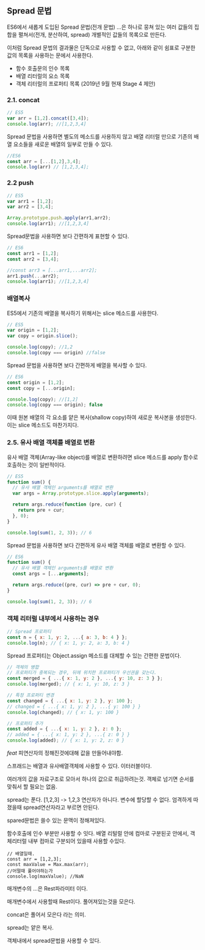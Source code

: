 ## Spread 문법

ES6에서 새롭게 도입된 Spread 문법(전개 문법) …은 하나로 뭉쳐 있는 여러 값들의 집합을 펼쳐서(전개, 분산하여, spread) 개별적인 값들의 목록으로 만든다.

이처럼 Spread 문법의 결과물은 단독으로 사용할 수 없고, 아래와 같이 쉼표로 구분한 값의 목록을 사용하는 문에서 사용한다.

- 함수 호출문의 인수 목록
- 배열 리터럴의 요소 목록
- 객체 리터럴의 프로퍼티 목록 (2019년 9월 현재 Stage 4 제안)

### 2.1. concat

~~~javascript
// ES5
var arr = [1,2].concat([3,4]);
console.log(arr); //[1,2,3,4]
~~~

Spread 문법을 사용하면 별도의 메소드를 사용하지 않고 배열 리터럴 만으로 기존의 배열 요소들을 새로운 배열의 일부로 만들 수 있다.

~~~javascript
//ES6
const arr = [...[1,2],3,4];
console.log(arr) // [1,2,3,4];
~~~



### 2.2 push

~~~javascript
// ES5
var arr1 = [1,2];
var arr2 = [3,4];

Array.prototype.push.apply(arr1,arr2);
console.log(arr1); //[1,2,3,4]
~~~

Spread문법을 사용하면 보다 간편하게 표현할 수 있다.

~~~javascript
// ES6
const arr1 = [1,2];
const arr2 = [3,4];

//const arr3 = [...arr1,...arr2];
arr1.push(...arr2);
console.log(arr1); //[1,2,3,4]
~~~

### 배열복사

ES5에서 기존의 배열을 복사하기 위해서는 slice 메소드를 사용한다.

~~~javascript
// ES5
var origin = [1,2];
var copy = origin.slice();

console.log(copy); //1,2
console.log(copy === origin) //false
~~~

Spread 문법을 사용하면 보다 간편하게 배열을 복사할 수 있다.

~~~javascript
// ES6
const origin = [1,2];
const copy = [...origin];

console.log(copy); //[1,2]
console.log(copy === origin); false
~~~

이때 원본 배열의 각 요소를 얕은 복사(shallow copy)하여 새로운 복사본을 생성한다. 이는 slice 메소드도 마찬가지다.

### 2.5. 유사 배열 객체를 배열로 변환

유사 배열 객체(Array-like object)를 배열로 변환하려면 slice 메소드를 apply 함수로 호출하는 것이 일반적이다.

~~~javascript
// ES5
function sum() {
  // 유사 배열 객체인 arguments를 배열로 변환
  var args = Array.prototype.slice.apply(arguments);

  return args.reduce(function (pre, cur) {
    return pre + cur;
  }, 0);
}

console.log(sum(1, 2, 3)); // 6
~~~

Spread 문법을 사용하면 보다 간편하게 유사 배열 객체를 배열로 변환할 수 있다.

~~~javascript
// ES6
function sum() {
  // 유사 배열 객체인 arguments를 배열로 변환
  const args = [...arguments];

  return args.reduce((pre, cur) => pre + cur, 0);
}

console.log(sum(1, 2, 3)); // 6
~~~

### 객체 리터럴 내부에서 사용하는 경우

~~~javascript
// Spread 프로퍼티
const n = { x: 1, y: 2, ...{ a: 3, b: 4 } };
console.log(n); // { x: 1, y: 2, a: 3, b: 4 }
~~~

Spread 프로퍼티는 Object.assign 메소드를 대체할 수 있는 간편한 문법이다.

~~~javascript
// 객체의 병합
// 프로퍼티가 중복되는 경우, 뒤에 위치한 프로퍼티가 우선권을 갖는다.
const merged = { ...{ x: 1, y: 2 }, ...{ y: 10, z: 3 } };
console.log(merged); // { x: 1, y: 10, z: 3 }

// 특정 프로퍼티 변경
const changed = { ...{ x: 1, y: 2 }, y: 100 };
// changed = { ...{ x: 1, y: 2 }, ...{ y: 100 } }
console.log(changed); // { x: 1, y: 100 }

// 프로퍼티 추가
const added = { ...{ x: 1, y: 2 }, z: 0 };
// added = { ...{ x: 1, y: 2 }, ...{ z: 0 } }
console.log(added); // { x: 1, y: 2, z: 0 }
~~~



*feat* 피연산자의 정해진것에대해 값을 만들어내야함.  

스프래드는 배열과 유사배열객체에 사용할 수 있다. 이터러블이다.  

여러개의 값을 자료구조로 모아서 하나의 값으로 취급하려는것.  객체로 넘기면 순서를 맞춰서 할 필요는 없음. 

spread는 푼다.  [1,2,3] -> 1,2,3 연산자가 아니다.  변수에 할당할 수 없다. 엄격하게 따졌을때 spread연산자라고 부르면 안된다. 

spared문법은 쓸수 있는 문맥이 정해져있다.

함수호출에 인수 부분만 사용할 수 잇다. 배열 리털럴 안에 컴마로 구분된곳 안에서, 객체리터럴 내부 컴마로 구분되어 있을때 사용할 수있다. 

~~~
// 배열일때.
const arr = [1,2,3];
const maxValue = Max.max(arr);
//어떨때 풀어야하는가
console.log(maxValue); //NaN
~~~



매개변수의 ...은 Rest파라미터 이다. 

매개변수에서 사용할때 Rest이다. 풀어져있는것을 모은다. 

concat은 풀어서 모은다 라는 의미.

spread는 얕은 복사. 

객체내에서 spread문법을 사용할 수 있다.

